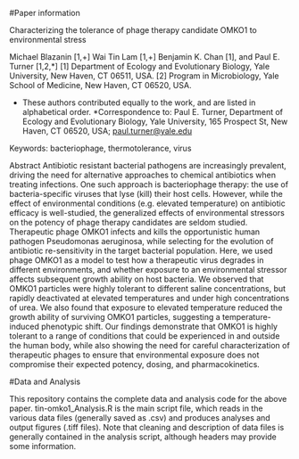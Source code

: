 #Paper information

Characterizing the tolerance of phage therapy candidate OMKO1 to environmental stress

Michael Blazanin [1,+] Wai Tin Lam [1,+] Benjamin K. Chan [1], and Paul E. Turner [1,2,*]
[1] Department of Ecology and Evolutionary Biology, Yale University, New Haven, CT 06511, USA.
[2] Program in Microbiology, Yale School of Medicine, New Haven, CT 06520, USA.

+ These authors contributed equally to the work, and are listed in alphabetical order.
*Correspondence to: Paul E. Turner, Department of Ecology and Evolutionary Biology, Yale University, 165 Prospect St, New Haven, CT 06520, USA; paul.turner@yale.edu

Keywords: bacteriophage, thermotolerance, virus

Abstract
Antibiotic resistant bacterial pathogens are increasingly prevalent, driving the need for alternative approaches to chemical antibiotics when treating infections. One such approach is bacteriophage therapy: the use of bacteria-specific viruses that lyse (kill) their host cells. However, while the effect of environmental conditions (e.g. elevated temperature) on antibiotic efficacy is well-studied, the generalized effects of environmental stressors on the potency of phage therapy candidates are seldom studied. Therapeutic phage OMKO1 infects and kills the opportunistic human pathogen Pseudomonas aeruginosa, while selecting for the evolution of antibiotic re-sensitivity in the target bacterial population. Here, we used phage OMKO1 as a model to test how a therapeutic virus degrades in different environments, and whether exposure to an environmental stressor affects subsequent growth ability on host bacteria. We observed that OMKO1 particles were highly tolerant to different saline concentrations, but rapidly deactivated at elevated temperatures and under high concentrations of urea. We also found that exposure to elevated temperature reduced the growth ability of surviving OMKO1 particles, suggesting a temperature-induced phenotypic shift. Our findings demonstrate that OMKO1 is highly tolerant to a range of conditions that could be experienced in and outside the human body, while also showing the need for careful characterization of therapeutic phages to ensure that environmental exposure does not compromise their expected potency, dosing, and pharmacokinetics.

#Data and Analysis

This repository contains the complete data and analysis code for the above paper. tin-omko1_Analysis.R is the main script file, which reads in the various data files (generally saved as .csv) and produces analyses and output figures (.tiff files). Note that cleaning and description of data files is generally contained in the analysis script, although headers may provide some information.